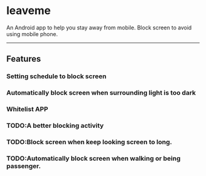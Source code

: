 # leaveme
An Android app to help you stay away from mobile.
Block screen to avoid using mobile phone.

--------

## Features
### Setting schedule to block screen
### Automatically block screen when surrounding light is too dark
### Whitelist APP
### TODO:A better blocking activity
### TODO:Block screen when keep looking screen to long.
### TODO:Automatically block screen when walking or being passenger.
